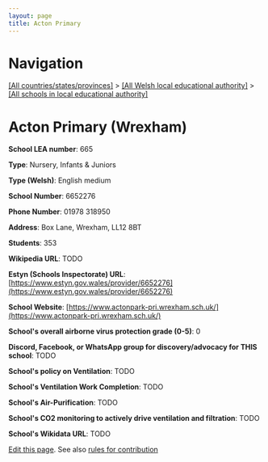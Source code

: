 ```yaml
---
layout: page
title: Acton Primary
---
```

# Navigation

[[All countries/states/provinces]](../../..) > [[All Welsh local educational authority]](../..) > [[All schools in local educational authority]](..)

# Acton Primary (Wrexham)

**School LEA number**: 665

**Type**: Nursery, Infants & Juniors

**Type (Welsh)**: English medium

**School Number**: 6652276

**Phone Number**: 01978 318950

**Address**: Box Lane, Wrexham, LL12 8BT

**Students**: 353

**Wikipedia URL**: TODO

**Estyn (Schools Inspectorate) URL**: [https://www.estyn.gov.wales/provider/6652276](https://www.estyn.gov.wales/provider/6652276)

**School Website**: [https://www.actonpark-pri.wrexham.sch.uk/](https://www.actonpark-pri.wrexham.sch.uk/)

**School's overall airborne virus protection grade (0-5)**: 0

**Discord, Facebook, or WhatsApp group for discovery/advocacy for THIS school**: TODO

**School's policy on Ventilation**: TODO

**School's Ventilation Work Completion**: TODO

**School's Air-Purification**: TODO

**School's CO2 monitoring to actively drive ventilation and filtration**: TODO

**School's Wikidata URL**: TODO




[Edit this page](https://github.com/VentilationProject/Wales/edit/prif/./Wrexham/Acton_Primary.md). See also [rules for contribution](../../../contribution-rules/)